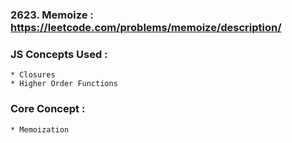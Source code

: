 ### 2623. Memoize : https://leetcode.com/problems/memoize/description/

### JS Concepts Used :

    * Closures
    * Higher Order Functions

### Core Concept :

    * Memoization
